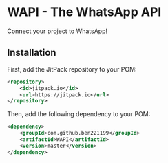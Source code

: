 # WAPI - The WhatsApp API

Connect your project to WhatsApp!

## Installation

First, add the JitPack repository to your POM:
```xml
<repository>
	<id>jitpack.io</id>
	<url>https://jitpack.io</url>
</repository>
```

Then, add the following dependency to your POM:
```xml
<dependency>
    <groupId>com.github.ben221199</groupId>
    <artifactId>WAPI</artifactId>
    <version>master</version>
</dependency>
```
